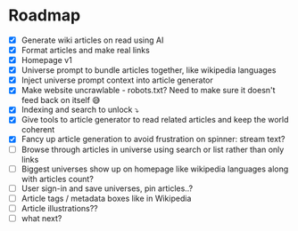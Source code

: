 # Roadmap

- [x] Generate wiki articles on read using AI
- [x] Format articles and make real links
- [x] Homepage v1
- [x] Universe prompt to bundle articles together, like wikipedia languages
- [x] Inject universe prompt context into article generator
- [x] Make website uncrawlable - robots.txt? Need to make sure it doesn't feed back on itself 😅
- [x] Indexing and search to unlock ⤵️
- [x] Give tools to article generator to read related articles and keep the world coherent
- [x] Fancy up article generation to avoid frustration on spinner: stream text?
- [  ] Browse through articles in universe using search or list rather than only links
- [  ] Biggest universes show up on homepage like wikipedia languages along with articles count?
- [  ] User sign-in and save universes, pin articles..?
- [  ] Article tags / metadata boxes like in Wikipedia
- [  ] Article illustrations??
- [  ] what next?
